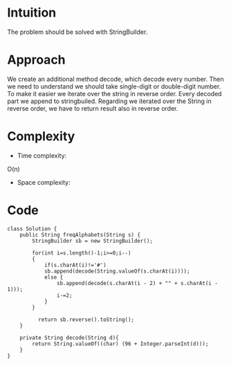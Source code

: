 # Intuition
<!-- Describe your first thoughts on how to solve this problem. -->
The problem should be solved with StringBuilder.
# Approach
<!-- Describe your approach to solving the problem. -->
We create an additional method decode, which decode every number. Then we need to understand we should take single-digit or double-digit number. To make it easier we iterate over the string in reverse order. Every decoded part we append to stringbuiled. Regarding we iterated over the String in reverse order, we have to return result also in reverse order. 
# Complexity
- Time complexity:
<!-- Add your time complexity here, e.g. $$O(n)$$ -->
O(n)
- Space complexity:
<!-- Add your space complexity here, e.g. $$O(n)$$ -->

# Code
```
class Solution {
    public String freqAlphabets(String s) {
        StringBuilder sb = new StringBuilder();

        for(int i=s.length()-1;i>=0;i--)
        {
            if(s.charAt(i)!='#')
            sb.append(decode(String.valueOf(s.charAt(i))));
            else {
                sb.append(decode(s.charAt(i - 2) + "" + s.charAt(i - 1)));
                i-=2;
            }
        }

          return sb.reverse().toString();
    }

    private String decode(String d){
        return String.valueOf((char) (96 + Integer.parseInt(d)));
    }
}
```